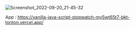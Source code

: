 

![Screenshot_2022-09-20_21-45-32](https://user-images.githubusercontent.com/82295321/191389708-bf6e550e-4f5b-4df5-ab82-1d51bf95c7b4.png)



App : https://vanilla-java-script-stopwatch-my5wt65t7-bkt-tonton.vercel.app/
